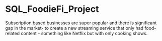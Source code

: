 # SQL_FoodieFi_Project
Subscription based businesses are super popular and there is  significant gap in the market- to create a new streaming service that only had food-related content - something like Netflix but with only cooking shows.
